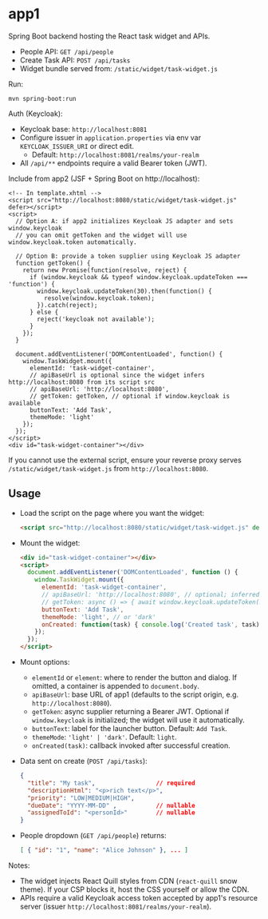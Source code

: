 # app1

Spring Boot backend hosting the React task widget and APIs.

- People API: `GET /api/people`
- Create Task API: `POST /api/tasks`
- Widget bundle served from: `/static/widget/task-widget.js`

Run:

```
mvn spring-boot:run
```

Auth (Keycloak):

- Keycloak base: `http://localhost:8081`
- Configure issuer in `application.properties` via env var `KEYCLOAK_ISSUER_URI` or direct edit.
  - Default: `http://localhost:8081/realms/your-realm`
- All `/api/**` endpoints require a valid Bearer token (JWT).

Include from app2 (JSF + Spring Boot on http://localhost):

```xhtml
<!-- In template.xhtml -->
<script src="http://localhost:8080/static/widget/task-widget.js" defer></script>
<script>
  // Option A: if app2 initializes Keycloak JS adapter and sets window.keycloak
  // you can omit getToken and the widget will use window.keycloak.token automatically.

  // Option B: provide a token supplier using Keycloak JS adapter
  function getToken() {
    return new Promise(function(resolve, reject) {
      if (window.keycloak && typeof window.keycloak.updateToken === 'function') {
        window.keycloak.updateToken(30).then(function() {
          resolve(window.keycloak.token);
        }).catch(reject);
      } else {
        reject('keycloak not available');
      }
    });
  }

  document.addEventListener('DOMContentLoaded', function() {
    window.TaskWidget.mount({
      elementId: 'task-widget-container',
      // apiBaseUrl is optional since the widget infers http://localhost:8080 from its script src
      // apiBaseUrl: 'http://localhost:8080',
      // getToken: getToken, // optional if window.keycloak is available
      buttonText: 'Add Task',
      themeMode: 'light'
    });
  });
</script>
<div id="task-widget-container"></div>
```

If you cannot use the external script, ensure your reverse proxy serves `/static/widget/task-widget.js` from `http://localhost:8080`.

## Usage

- Load the script on the page where you want the widget:
  ```html
  <script src="http://localhost:8080/static/widget/task-widget.js" defer></script>
  ```
- Mount the widget:
  ```html
  <div id="task-widget-container"></div>
  <script>
    document.addEventListener('DOMContentLoaded', function () {
      window.TaskWidget.mount({
        elementId: 'task-widget-container',
        // apiBaseUrl: 'http://localhost:8080', // optional; inferred from script origin
        // getToken: async () => { await window.keycloak.updateToken(30); return window.keycloak.token; },
        buttonText: 'Add Task',
        themeMode: 'light', // or 'dark'
        onCreated: function(task) { console.log('Created task', task); }
      });
    });
  </script>
  ```
- Mount options:
  - `elementId` or `element`: where to render the button and dialog. If omitted, a container is appended to `document.body`.
  - `apiBaseUrl`: base URL of app1 (defaults to the script origin, e.g. `http://localhost:8080`).
  - `getToken`: async supplier returning a Bearer JWT. Optional if `window.keycloak` is initialized; the widget will use it automatically.
  - `buttonText`: label for the launcher button. Default: `Add Task`.
  - `themeMode`: `'light' | 'dark'`. Default: `light`.
  - `onCreated(task)`: callback invoked after successful creation.

- Data sent on create (`POST /api/tasks`):
  ```json
  {
    "title": "My task",                 // required
    "descriptionHtml": "<p>rich text</p>",
    "priority": "LOW|MEDIUM|HIGH",
    "dueDate": "YYYY-MM-DD" ,           // nullable
    "assignedToId": "<personId>"        // nullable
  }
  ```
- People dropdown (`GET /api/people`) returns:
  ```json
  [ { "id": "1", "name": "Alice Johnson" }, ... ]
  ```

Notes:
- The widget injects React Quill styles from CDN (`react-quill` snow theme). If your CSP blocks it, host the CSS yourself or allow the CDN.
- APIs require a valid Keycloak access token accepted by app1's resource server (issuer `http://localhost:8081/realms/your-realm`).